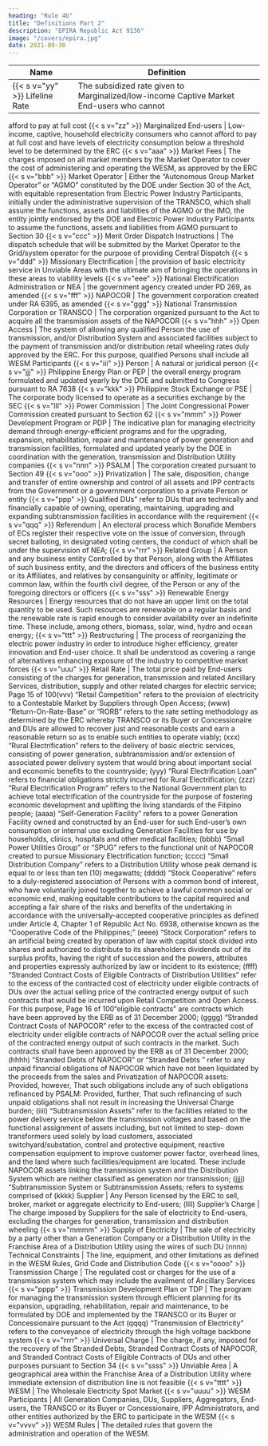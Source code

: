 ```yaml
---
heading: "Rule 4b"
title: "Definitions Part 2"
description: "EPIRA Republic Act 9136"
image: "/covers/epira.jpg"
date: 2021-09-30
---
```


Name | Definition 
--- | ---
{{< s v="yy" >}} Lifeline Rate | The subsidized rate given to Marginalized/low-income Captive Market End-users who cannot
afford to pay at full cost
{{< s v="zz" >}} Marginalized End-users | Low-income, captive, household electricity consumers who cannot afford to pay at full cost and have levels of electricity consumption below a threshold level to be determined by the ERC
{{< s v="aaa" >}} Market Fees | The charges imposed on all market members by the Market Operator to cover the cost of administering and operating the WESM, as approved by the ERC
{{< s v="bbb" >}} Market Operator | Either the “Autonomous Group Market Operator” or “AGMO” constituted by the DOE under Section 30 of the Act, with equitable representation from Electric Power Industry Participants, initially under the administrative supervision of the TRANSCO, which shall assume the functions, assets and liabilities of the AGMO or the IMO, the entity jointly endorsed by the DOE and Electric Power Industry Participants to assume the functions, assets
and liabilities from AGMO pursuant to Section 30
{{< s v="ccc" >}} Merit Order Dispatch Instructions | The dispatch schedule that will be submitted by the Market Operator to the Grid/system operator for the purpose of providing Central Dispatch
{{< s v="ddd" >}} Missionary Electrification | the provision of basic electricity service in Unviable Areas with the ultimate aim of bringing the operations in these areas to viability levels
{{< s v="eee" >}} National Electrification Administration or NEA | the government agency created under PD 269, as amended
{{< s v="fff" >}} NAPOCOR | The government corporation created under RA 6395, as amended
{{< s v="ggg" >}} National Transmission Corporation or TRANSCO | The corporation organized pursuant to the Act to acquire all the
transmission assets of the NAPOCOR
{{< s v="hhh" >}} Open Access | The system of allowing any qualified Person the use of transmission, and/or Distribution System and associated facilities subject to the payment of transmission and/or distribution retail wheeling rates duly approved by the ERC. For this purpose, qualified Persons shall include all WESM Participants
{{< s v="iii" >}} Person | A natural or juridical person
{{< s v="jjj" >}} Philippine Energy Plan or PEP | the overall energy program formulated and updated yearly by the DOE and submitted to Congress pursuant to RA 7638
{{< s v="kkk" >}} Philippine Stock Exchange or PSE | The corporate body licensed to operate as a securities exchange by the SEC
{{< s v="lll" >}} Power Commission | The Joint Congressional Power Commission created pursuant to Section 62
{{< s v="mmm" >}} Power Development Program or PDP | The indicative plan for managing electricity demand through energy-efficient programs and for the upgrading, expansion, rehabilitation, repair and maintenance of power generation and transmission facilities, formulated and updated yearly by the DOE in coordination with the generation, transmission and Distribution Utility companies
{{< s v="nnn" >}} PSALM | The corporation created pursuant to Section 49
{{< s v="ooo" >}} Privatization | The sale, disposition, change and transfer of entire ownership and control of all assets and IPP contracts from the Government or a government corporation to a private Person or entity
{{< s v="ppp" >}} Qualified DUs” refer to DUs that are technically and financially capable of owning, operating,
maintaining, upgrading and expanding subtransmission facilities in
accordance with the requirement
{{< s v="qqq" >}} Referendum | An electoral process which Bonafide Members of ECs register their respective vote on the issue of conversion, through secret balloting, in designated voting centers, the conduct of
which shall be under the supervision of NEA;
{{< s v="rrr" >}} Related Group | A Person and any business entity Controlled by that Person, along with the Affiliates of such business entity, and the directors and officers of the business entity or its Affiliates, and relatives by consanguinity or affinity, legitimate or common law, within the fourth civil degree, of the Person or any of the
foregoing directors or officers
{{< s v="sss" >}} Renewable Energy Resources | Energy resources that do not have an upper limit on the total quantity to be used. Such resources are renewable on a regular basis and the renewable rate is rapid
enough to consider availability over an indefinite time. These include,
among others, biomass, solar, wind, hydro and ocean energy;
{{< s v="ttt" >}} Restructuring | The process of reorganizing the electric power industry in order to introduce higher efficiency, greater innovation and End-user choice. It shall be understood as covering a range of alternatives enhancing exposure of the industry to competitive market forces
{{< s v="uuu" >}} Retail Rate | The total price paid by End-users consisting of
the charges for generation, transmission and related Ancillary
Services, distribution, supply and other related charges for electric
service;
Page 15 of 100(vvv) “Retail Competition” refers to the provision of electricity to a
Contestable Market by Suppliers through Open Access;
(www) “Return-On-Rate-Base” or “RORB” refers to the rate setting
methodology as determined by the ERC whereby TRANSCO or its
Buyer or Concessionaire and DUs are allowed to
recover just and reasonable costs and earn a reasonable return so as
to enable such entities to operate viably;
(xxx) “Rural Electrification” refers to the delivery of basic electric
services, consisting of power generation, subtransmission and/or
extension of associated power delivery system that would bring about
important social and economic benefits to the countryside;
(yyy) “Rural Electrification Loan” refers to financial obligations strictly
incurred for Rural Electrification;
(zzz) “Rural Electrification Program” refers to the National Government
plan to achieve total electrification of the countryside for the purpose
of fostering economic development and uplifting the living standards
of the Filipino people;
(aaaa) “Self-Generation Facility” refers to a power Generation Facility
owned and constructed by an End-user for such End-user’s own
consumption or internal use excluding Generation Facilities for use
by households, clinics, hospitals and other medical facilities;
(bbbb)
“Small Power Utilities Group” or “SPUG” refers to the
functional unit of NAPOCOR created to pursue Missionary Electrification
function;
(cccc) “Small Distribution Company” refers to a Distribution Utility whose
peak demand is equal to or less than ten (10) megawatts;
(dddd)
“Stock Cooperative” refers to a duly-registered association of
Persons with a common bond of interest, who have voluntarily joined
together to achieve a lawful common social or economic end, making
equitable contributions to the capital required and accepting a fair
share of the risks and benefits of the undertaking in accordance with
the universally-accepted cooperative principles as defined under
Article 4, Chapter 1 of Republic Act No. 6938, otherwise known as the
“Cooperative Code of the Philippines;”
(eeee) “Stock Corporation” refers to an artificial being created by operation
of law with capital stock divided into shares and authorized to
distribute to its shareholders dividends out of its surplus profits,
having the right of succession and the powers, attributes and
properties expressly authorized by law or incident to its existence;
(ffff)
“Stranded Contract Costs of Eligible Contracts of Distribution
Utilities” refer to the excess of the contracted cost of electricity under
eligible contracts of DUs over the actual selling price
of the contracted energy output of such contracts that would be
incurred upon Retail Competition and Open Access. For this purpose,
Page 16 of 100“eligible contracts” are contracts which have been approved by the
ERB as of 31 December 2000;
(gggg) “Stranded Contract Costs of NAPOCOR” refer to the excess of the
contracted cost of electricity under eligible contracts of NAPOCOR over the
actual selling price of the contracted energy output of such contracts
in the market. Such contracts shall have been approved by the ERB
as of 31 December 2000;
(hhhh)
“Stranded Debts of NAPOCOR” or “Stranded Debts ” refer to any
unpaid financial obligations of NAPOCOR which have not been liquidated by
the proceeds from the sales and Privatization of NAPOCOR assets: Provided,
however, That such obligations include any of such obligations
refinanced by PSALM: Provided, further, That such refinancing of such
unpaid obligations shall not result in increasing the Universal Charge
burden;
(iiii) “Subtransmission Assets” refer to the facilities related to the power
delivery service below the transmission voltages and based on the
functional assignment of assets including, but not limited to step-
down transformers used solely by load customers, associated
switchyard/substation, control and protective equipment, reactive
compensation equipment to improve customer power factor, overhead
lines, and the land where such facilities/equipment are located.
These include NAPOCOR assets linking the transmission system and the
Distribution System which are neither classified as generation nor
transmission;
(jjjj) “Subtransmission System or 
Subtransmission Assets;
refers
to
systems
comprised
of 
(kkkk) Supplier | Any Person licensed by the ERC to sell, broker, market or aggregate electricity to End-users;
(llll) Supplier’s Charge | The charge imposed by Suppliers for the sale of electricity to End-users, excluding the charges for generation, transmission and distribution wheeling
{{< s v="mmmm" >}} Supply of Electricity | The sale of electricity by a party other than a Generation Company or a Distribution Utility in the Franchise Area of a Distribution Utility using the wires of such DU 
(nnnn) Technical Constraints | The line, equipment, and other limitations as defined in the WESM Rules, Grid Code and Distribution Code
{{< s v="oooo" >}} Transmission Charge | The regulated cost or charges for the use of a transmission system which may include the availment of Ancillary Services
{{< s v="pppp" >}} Transmission Development Plan or TDP | The program for managing the transmission system through efficient
planning for its expansion, upgrading, rehabilitation, repair and maintenance, to be formulated by DOE and implemented by the
TRANSCO or its Buyer or Concessionaire pursuant to the Act
(qqqq) “Transmission of Electricity” refers to the conveyance of electricity
through the high voltage backbone system
{{< s v="rrrr" >}} Universal Charge | The charge, if any, imposed for the recovery of the Stranded Debts, Stranded Contract Costs of NAPOCOR, and Stranded Contract Costs of Eligible Contracts of DUs
and other purposes pursuant to Section 34
{{< s v="ssss" >}} Unviable Area | A geographical area within the Franchise Area of a Distribution Utility where immediate extension of distribution line is not feasible
{{< s v="tttt" >}} WESM | The Wholesale Electricity Spot Market
{{< s v="uuuu" >}} WESM Participants | All Generation Companies, DUs, Suppliers, Aggregators, End-users, the
TRANSCO or its Buyer or Concessionaire, IPP Administrators, and other entities authorized by the ERC to participate in the WESM 
{{< s v="vvvv" >}} WESM Rules | The detailed rules that govern the  administration and operation of the WESM.